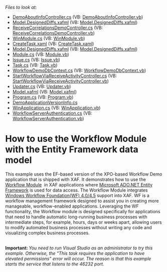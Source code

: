 <!-- default file list -->
*Files to look at*:

* [DemoAboutInfoController.cs](./CS/WorkflowDemoEF.Module.Win/DemoAboutInfoController.cs) (VB: [DemoAboutInfoController.vb](./VB/WorkflowDemoEF.Module.Win/DemoAboutInfoController.vb))
* [Model.DesignedDiffs.xafml](./CS/WorkflowDemoEF.Module.Win/Model.DesignedDiffs.xafml) (VB: [Model.DesignedDiffs.xafml](./VB/WorkflowDemoEF.Module.Win/Model.DesignedDiffs.xafml))
* [ReceiveCorrelationsDemoController.cs](./CS/WorkflowDemoEF.Module.Win/ReceiveCorrelationsDemoController.cs) (VB: [ReceiveCorrelationsDemoController.vb](./VB/WorkflowDemoEF.Module.Win/ReceiveCorrelationsDemoController.vb))
* [WinModule.cs](./CS/WorkflowDemoEF.Module.Win/WinModule.cs) (VB: [WinModule.vb](./VB/WorkflowDemoEF.Module.Win/WinModule.vb))
* [CreateTask.xaml](./CS/WorkflowDemoEF.Module/Activities/CreateTask.xaml) (VB: [CreateTask.xaml](./VB/WorkflowDemoEF.Module/Activities/CreateTask.xaml))
* [Model.DesignedDiffs.xafml](./CS/WorkflowDemoEF.Module/Model.DesignedDiffs.xafml) (VB: [Model.DesignedDiffs.xafml](./VB/WorkflowDemoEF.Module/Model.DesignedDiffs.xafml))
* [Module.cs](./CS/WorkflowDemoEF.Module/Module.cs) (VB: [Module.vb](./VB/WorkflowDemoEF.Module/Module.vb))
* [Issue.cs](./CS/WorkflowDemoEF.Module/Objects/Issue.cs) (VB: [Issue.vb](./VB/WorkflowDemoEF.Module/Objects/Issue.vb))
* [Task.cs](./CS/WorkflowDemoEF.Module/Objects/Task.cs) (VB: [Task.vb](./VB/WorkflowDemoEF.Module/Objects/Task.vb))
* [WorkflowDemoDbContext.cs](./CS/WorkflowDemoEF.Module/Objects/WorkflowDemoDbContext.cs) (VB: [WorkflowDemoDbContext.vb](./VB/WorkflowDemoEF.Module/Objects/WorkflowDemoDbContext.vb))
* [StartWorkflowViaReceiveActivityController.cs](./CS/WorkflowDemoEF.Module/StartWorkflowViaReceiveActivityController.cs) (VB: [StartWorkflowViaReceiveActivityController.vb](./VB/WorkflowDemoEF.Module/StartWorkflowViaReceiveActivityController.vb))
* [Updater.cs](./CS/WorkflowDemoEF.Module/Updater.cs) (VB: [Updater.vb](./VB/WorkflowDemoEF.Module/Updater.vb))
* [Model.xafml](./CS/WorkflowDemoEF.Win/Model.xafml) (VB: [Model.xafml](./VB/WorkflowDemoEF.Win/Model.xafml))
* [Program.cs](./CS/WorkflowDemoEF.Win/Program.cs) (VB: [Program.vb](./VB/WorkflowDemoEF.Win/Program.vb))
* [DemoApplicationVersionInfo.cs](./CS/WorkflowDemoEF.Win/Properties/DemoApplicationVersionInfo.cs)
* [WinApplication.cs](./CS/WorkflowDemoEF.Win/WinApplication.cs) (VB: [WinApplication.vb](./VB/WorkflowDemoEF.Win/WinApplication.vb))
* [WorkflowServerAuthentication.cs](./CS/WorkflowDemoEF.Win/WorkflowServerAuthentication.cs) (VB: [WorkflowServerAuthentication.vb](./VB/WorkflowDemoEF.Win/WorkflowServerAuthentication.vb))
<!-- default file list end -->
# How to use the Workflow Module with the Entity Framework data model


<p>This example uses the EF-based version of the XPO-based Workflow Demo application that is shipped with XAF. It demonstrates how to use the <a href="https://documentation.devexpress.com/#eXpressAppFramework/CustomDocument113343">Workflow Module</a>  in XAF applications where <a href="https://msdn.microsoft.com/en-US/data/ef.aspx">Microsoft ADO.NET Entity Framework</a> is used for data access. The Workflow Module integrates <a href="https://msdn.microsoft.com/en-us/vstudio/jj684582.aspx">Windows Workflow Foundation(WF) 4.0/4.5</a> support into XAF. WF is a workflow management framework designed to assist you in creating more manageable, workflow-enabled applications. Leveraging the WF functionality, the Workflow module is designed specifically for applications that need to handle automatic long-running business processes with intermediate steps, for example, hours, days or weeks apart, allowing users to modify automated business processes without writing any code and visualizing complex business processes. <br /><br /></p>
<p><strong>Important: </strong><em>You need to run Visual Studio as an administrator to try this example. Otherwise, the "This task requires the application to have elevated permissions" error will occur. The reason is that this example starts the service that listens to the 46232 port.</em></p>

<br/>


